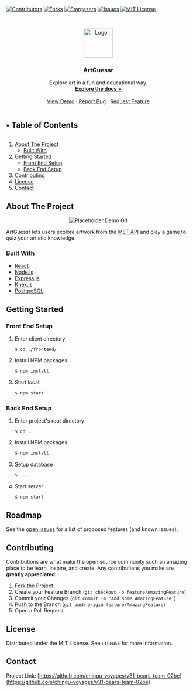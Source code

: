 [![Contributors][contributors-shield]][contributors-url]
[![Forks][forks-shield]][forks-url]
[![Stargazers][stars-shield]][stars-url]
[![Issues][issues-shield]][issues-url]
[![MIT License][license-shield]][license-url]



<!-- PROJECT LOGO -->
<br />
<p align="center">
  <a href="https://github.com/chingu-voyages/v31-bears-team-02be">
    <img src="https://chingu.io/logo-with-text-192.png" alt="Logo" height="80">
  </a>

  <h3 align="center">ArtGuessr</h3>

  <p align="center">
    Explore art in a fun and educational way.
    <br />
    <a href="https://github.com/chingu-voyages/v31-bears-team-02be"><strong>Explore the docs »</strong></a>
    <br />
    <br />
    <a href="https://github.com/chingu-voyages/v31-bears-team-02be">View Demo</a>
    ·
    <a href="https://github.com/chingu-voyages/v31-bears-team-02be/issues">Report Bug</a>
    ·
    <a href="https://github.com/chingu-voyages/v31-bears-team-02be/issues">Request Feature</a>
  </p>
</p>



<!-- TABLE OF CONTENTS -->
<details open="open">
  <summary><h2 style="display: inline-block">Table of Contents</h2></summary>
  <ol>
    <li>
      <a href="#about-the-project">About The Project</a>
      <ul>
        <li><a href="#built-with">Built With</a></li>
      </ul>
    </li>
    <li>
      <a href="#getting-started">Getting Started</a>
      <ul>
        <li><a href="#front-end-setup">Front End Setup</a></li>
        <li><a href="#back-end-setup">Back End Setup</a></li>
      </ul>
    </li>
    <li><a href="#contributing">Contributing</a></li>
    <li><a href="#license">License</a></li>
    <li><a href="#contact">Contact</a></li>
  </ol>
</details>



<!-- ABOUT THE PROJECT -->
## About The Project

<p align="center">
  <img src="https://media.giphy.com/media/3og0IUCoTmaHeYi3nO/giphy.gif" alt="Placeholder Demo Gif" />
</p>
ArtGuessr lets users explore artwork from the <a href="https://metmuseum.github.io/">MET API</a> and play a game to quiz your artistic knowledge. 


### Built With

* [React](https://reactjs.org/)
* [Node.js](https://nodejs.org/)
* [Express.js](https://expressjs.org)
* [Knex.js](https://knexjs.org/)
* [PostgreSQL](https://postgresql.org/)


<!-- GETTING STARTED -->
## Getting Started

### Front End Setup

1. Enter client directory
   ```
   $ cd ./frontend/
   ```
2. Install NPM packages
   ```sh
   $ npm install
   ```
3. Start local
   ```sh
   $ npm start
   ```
   
### Back End Setup

1. Enter project's root directory
   ```
   $ cd ..
   ```
2. Install NPM packages
   ```sh
   $ npm install
   ```
3. Setup database
   ```sh
   $ ...
   ```
4. Start server
   ```sh
   $ npm start
   ```
<!-- ROADMAP -->
## Roadmap

See the [open issues](https://github.com/chingu-voyages/v31-bears-team-02/issues) for a list of proposed features (and known issues).


<!-- CONTRIBUTING -->
## Contributing

Contributions are what make the open source community such an amazing place to be learn, inspire, and create. Any contributions you make are **greatly appreciated**.

1. Fork the Project
2. Create your Feature Branch (`git checkout -b feature/AmazingFeature`)
3. Commit your Changes (`git commit -m 'Add some AmazingFeature'`)
4. Push to the Branch (`git push origin feature/AmazingFeature`)
5. Open a Pull Request



<!-- LICENSE -->
## License

Distributed under the MIT License. See `LICENSE` for more information.



<!-- CONTACT -->
## Contact

Project Link: [https://github.com/chingu-voyages/v31-bears-team-02be](https://github.com/chingu-voyages/v31-bears-team-02be)

<!-- MARKDOWN LINKS & IMAGES -->
<!-- https://www.markdownguide.org/basic-syntax/#reference-style-links -->
[contributors-shield]: https://img.shields.io/github/contributors/chingu-voyages/v31-bears-team-02be.svg?style=for-the-badge
[contributors-url]: https://github.com/chingu-voyages/v31-bears-team-02be/graphs/contributors
[forks-shield]: https://img.shields.io/github/forks/chingu-voyages/v31-bears-team-02be.svg?style=for-the-badge
[forks-url]: https://github.com/chingu-voyages/v31-bears-team-02be/network/members
[stars-shield]: https://img.shields.io/github/stars/chingu-voyages/v31-bears-team-02be.svg?style=for-the-badge
[stars-url]: https://github.com/chingu-voyages/v31-bears-team-02be/stargazers
[issues-shield]: https://img.shields.io/github/issues/chingu-voyages/v31-bears-team-02be.svg?style=for-the-badge
[issues-url]: https://github.com/chingu-voyages/v31-bears-team-02be/issues
[license-shield]: https://img.shields.io/github/license/chingu-voyages/v31-bears-team-02be.svg?style=for-the-badge
[license-url]: https://github.com/chingu-voyages/v31-bears-team-02be/blob/master/LICENSE.txt
